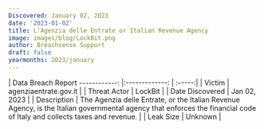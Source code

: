 ```yaml
---
Discovered: January 02, 2023
date: '2023-01-02'
title: L'Agenzia delle Entrate or Italian Revenue Agency
image: images/blog/LockBit.png
author: Breachsense Support
draft: false
yearmonths: 2023/january
---
```



| Data Breach Report
------------:     |:-------------:    | :-----:|
| Victim      | agenziaentrate.gov.it      | 
| Threat Actor      | LockBit      | 
| Date Discovered      | Jan 02, 2023      | 
| Description      | The Agenzia delle Entrate, or the Italian Revenue Agency, is the Italian governmental agency that enforces the financial code of Italy and collects taxes and revenue.      | 
| Leak Size      | Unknown      | 


